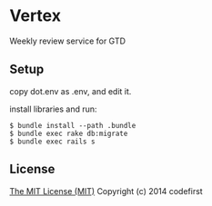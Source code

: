 Vertex
===============================

Weekly review service for GTD

Setup
-------------------------------

copy dot.env as .env, and edit it.

install libraries and run:

    $ bundle install --path .bundle
    $ bundle exec rake db:migrate
    $ bundle exec rails s

License
-------------------------------
[The MIT License (MIT)](http://opensource.org/licenses/mit-license)
Copyright (c) 2014 codefirst
